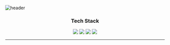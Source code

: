 ![header](https://capsule-render.vercel.app/api?type=wave&color=auto&height=300&section=header&text=Welcome&fontSize=90&desc=Hana's%20GitHub%20Profile&descAlignY=51&descAlign=100)
<div align = "center">
  <h3> Tech Stack </h3>
</div>
<div align = "center">
  <img src="https://img.shields.io/badge/Java-007396?style=flat&logo=Java&logoColor=white" />
	<img src="https://img.shields.io/badge/HTML5-E34F26?style=flat&logo=HTML5&logoColor=white" />
	<img src="https://img.shields.io/badge/CSS3-1572B6?style=flat&logo=CSS3&logoColor=white" />
  <img src="https://img.shields.io/badge/JavaScript-F7DF1E?style=flat&logo=JavaScript&logoColor=white" />
  <hr>
</div>
